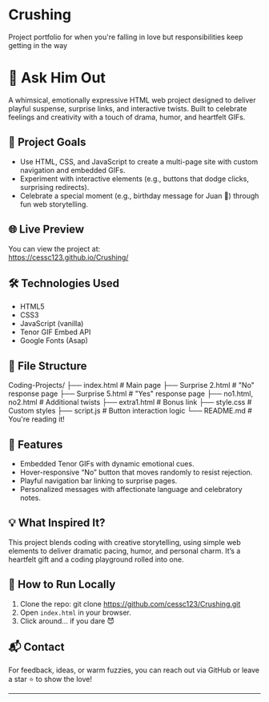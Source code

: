 # Crushing
Project portfolio for when you're falling in love but responsibilities keep getting in the way
# 💌 Ask Him Out

A whimsical, emotionally expressive HTML web project designed to deliver playful suspense, surprise links, and interactive twists. Built to celebrate feelings and creativity with a touch of drama, humor, and heartfelt GIFs.

## 🎯 Project Goals

- Use HTML, CSS, and JavaScript to create a multi-page site with custom navigation and embedded GIFs.
- Experiment with interactive elements (e.g., buttons that dodge clicks, surprising redirects).
- Celebrate a special moment (e.g., birthday message for Juan 🎉) through fun web storytelling.

## 🌐 Live Preview

You can view the project at:  
https://cessc123.github.io/Crushing/


## 🛠️ Technologies Used

- HTML5
- CSS3
- JavaScript (vanilla)
- Tenor GIF Embed API
- Google Fonts (Asap)

## 📁 File Structure

Coding-Projects/ ├── index.html # Main page ├── Surprise 2.html # "No" response page ├── Surprise 5.html # "Yes" response page ├── no1.html, no2.html # Additional twists ├── extra1.html # Bonus link ├── style.css # Custom styles ├── script.js # Button interaction logic └── README.md # You're reading it!


## 🎨 Features

- Embedded Tenor GIFs with dynamic emotional cues.
- Hover-responsive “No” button that moves randomly to resist rejection.
- Playful navigation bar linking to surprise pages.
- Personalized messages with affectionate language and celebratory notes.

## 💡 What Inspired It?

This project blends coding with creative storytelling, using simple web elements to deliver dramatic pacing, humor, and personal charm. It’s a heartfelt gift and a coding playground rolled into one.

## 🚀 How to Run Locally

1. Clone the repo:
git clone https://github.com/cessc123/Crushing.git
2. Open `index.html` in your browser.
3. Click around... if you dare 😈

## 📬 Contact

For feedback, ideas, or warm fuzzies, you can reach out via GitHub or leave a star ⭐ to show the love!

---

